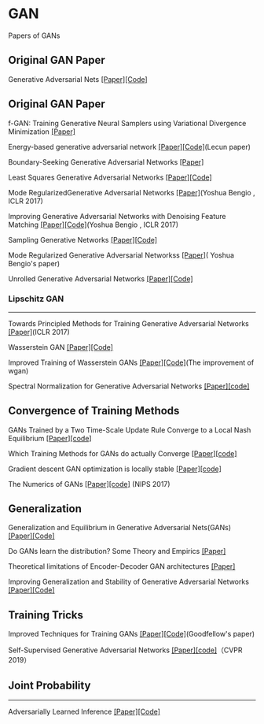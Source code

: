 # GAN
Papers of GANs

Original GAN Paper
--------------------------------------------
Generative Adversarial Nets [[Paper]](https://arxiv.org/abs/1406.2661)[[Code]](https://github.com/goodfeli/adversarial)

Original GAN Paper
--------------------------------------------
f-GAN: Training Generative Neural Samplers using Variational Divergence Minimization [[Paper]](https://arxiv.org/pdf/1606.00709)

Energy-based generative adversarial network [[Paper]](https://arxiv.org/pdf/1609.03126v2)[[Code]](https://github.com/buriburisuri/ebgan)(Lecun paper)

Boundary-Seeking Generative Adversarial Networks [[Paper]](https://arxiv.org/abs/1702.08431)

Least Squares Generative Adversarial Networks [[Paper]](https://arxiv.org/abs/1611.04076)[[Code]](https://github.com/pfnet-research/chainer-LSGAN)

Mode RegularizedGenerative Adversarial Networks [[Paper]](https://openreview.net/pdf?id=HJKkY35le)(Yoshua Bengio , ICLR 2017)

Improving Generative Adversarial Networks with Denoising Feature Matching [[Paper]](https://openreview.net/pdf?id=S1X7nhsxl)[[Code]](https://github.com/hvy/chainer-gan-denoising-feature-matching)(Yoshua Bengio , ICLR 2017)

Sampling Generative Networks [[Paper]](https://arxiv.org/abs/1609.04468)[[Code]](https://github.com/dribnet/plat)

Mode Regularized Generative Adversarial Networkss [[Paper]](https://arxiv.org/abs/1612.02136)( Yoshua Bengio's paper)

Unrolled Generative Adversarial Networks [[Paper]](https://arxiv.org/abs/1611.02163)[[Code]](https://github.com/poolio/unrolled_gan)

### Lipschitz GAN
--------------------------------------------
Towards Principled Methods for Training Generative Adversarial Networks [[Paper]](http://openreview.net/forum?id=Hk4_qw5xe)(ICLR 2017)

Wasserstein GAN [[Paper]](https://arxiv.org/abs/1701.07875)[[Code]](https://github.com/martinarjovsky/WassersteinGAN)

Improved Training of Wasserstein GANs [[Paper]](https://arxiv.org/abs/1701.06264)[[Code]](https://arxiv.org/abs/1704.00028)(The improvement of wgan)

Spectral Normalization for Generative Adversarial Networks [[Paper]](https://openreview.net/forum?id=B1QRgziT-)[[code]](https://github.com/minhnhat93/tf-SNDCGAN)

Convergence of Training Methods
--------------------------------------------
GANs Trained by a Two Time-Scale Update Rule Converge to a Local Nash Equilibrium [[Paper]](https://arxiv.org/abs/1706.08500)[[code]](https://github.com/bioinf-jku/TTUR)

Which Training Methods for GANs do actually Converge [[Paper]](https://arxiv.org/pdf/1801.04406)[[code]](https://github.com/LMescheder/GAN_stability)

Gradient descent GAN optimization is locally stable [[Paper]](https://arxiv.org/abs/1706.04156)[[code]](https://github.com/locuslab/gradient_regularized_gan)

The Numerics of GANs [[Paper]](https://arxiv.org/abs/1705.10461)[[code]](https://github.com/LMescheder/TheNumericsOfGANs) (NIPS 2017)

Generalization
--------------------------------------------
Generalization and Equilibrium in Generative Adversarial Nets(GANs) [[Paper]](https://arxiv.org/pdf/1703.00573)[[Code]](https://github.com/PrincetonML/MIX-plus-GANs)

Do GANs learn the distribution? Some Theory and Empirics [[Paper]](https://openreview.net/pdf?id=BJehNfW0-)

Theoretical limitations of Encoder-Decoder GAN architectures [[Paper]](https://arxiv.org/pdf/1703.00573)

Improving Generalization and Stability of Generative Adversarial Networks [[Paper]](https://arxiv.org/pdf/1902.03984)[[Code]](https://github.com/htt210/GeneralizationAndStabilityInGANs)

Training Tricks
--------------------------------------------
Improved Techniques for Training GANs [[Paper]](https://arxiv.org/abs/1606.03498)[[Code]](https://github.com/openai/improved-gan)(Goodfellow's paper)

Self-Supervised Generative Adversarial Networks [[Paper]](https://arxiv.org/abs/1811.11212)[[code]](https://github.com/google/compare_gan)（CVPR 2019）

## Joint Probability
--------------------------------------------
Adversarially Learned Inference [[Paper]](https://arxiv.org/abs/1606.00704)[[Code]](https://github.com/IshmaelBelghazi/ALI)
